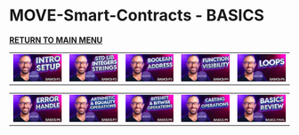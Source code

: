 # MOVE-Smart-Contracts - BASICS


<a href="https://github.com/net2devcrypto/MOVE-Smart-Contracts/tree/main"><b>RETURN TO MAIN MENU</b></a>

<table>
<tbody>
  <tr>
    <td align="center" valign="center" width="15.28%"><a href="https://github.com/net2devcrypto/MOVE-Smart-Contracts/blob/main/BASICS/P1.md"><img src="https://raw.githubusercontent.com/net2devcrypto/misc/main/move-tut/S1P1.png" width="230px;" alt="Latest"/></a></td>
    <td align="center" valign="center" width="15.28%"><a href="https://github.com/net2devcrypto/MOVE-Smart-Contracts/blob/main/BASICS/P2.md"><img src="https://raw.githubusercontent.com/net2devcrypto/misc/main/move-tut/S1P2.png" width="230px;" alt="Latest"/></a></td>
      <td align="center" valign="center" width="15.28%"><a href="https://github.com/net2devcrypto/MOVE-Smart-Contracts/blob/main/BASICS/P3.md"><img src="https://raw.githubusercontent.com/net2devcrypto/misc/main/move-tut/S1P3.png" width="230px;" alt="Latest"/></a></td>
      <td align="center" valign="center" width="15.28%"><a href="https://github.com/net2devcrypto/MOVE-Smart-Contracts/blob/main/BASICS/P4.md"><img src="https://raw.githubusercontent.com/net2devcrypto/misc/main/move-tut/S1P4.png" width="230px;" alt="Latest"/></a></td>
      <td align="center" valign="center" width="15.28%"><a href="https://github.com/net2devcrypto/MOVE-Smart-Contracts/blob/main/BASICS/P5.md"><img src="https://raw.githubusercontent.com/net2devcrypto/misc/main/move-tut/S1P5.png" width="230px;" alt="Latest"/></a></td>
  </tr>
</tbody>
</table>


<table>
<tbody>
  <tr>
    <td align="center" valign="center" width="15.28%"><a href="https://github.com/net2devcrypto/MOVE-Smart-Contracts/blob/main/BASICS/P6.md"><img src="https://raw.githubusercontent.com/net2devcrypto/misc/main/move-tut/S1P6.png" width="230px;" alt="Latest"/></a></td>
    <td align="center" valign="center" width="15.28%"><a href="https://github.com/net2devcrypto/MOVE-Smart-Contracts/blob/main/BASICS/P7.md"><img src="https://raw.githubusercontent.com/net2devcrypto/misc/main/move-tut/S1P7.png" width="230px;" alt="Latest"/></a></td>
      <td align="center" valign="center" width="15.28%"><a href="https://github.com/net2devcrypto/MOVE-Smart-Contracts/blob/main/BASICS/P8.md"><img src="https://raw.githubusercontent.com/net2devcrypto/misc/main/move-tut/S1P8.png" width="230px;" alt="Latest"/></a></td>
      <td align="center" valign="center" width="15.28%"><a href="https://github.com/net2devcrypto/MOVE-Smart-Contracts/blob/main/BASICS/P9.md"><img src="https://raw.githubusercontent.com/net2devcrypto/misc/main/move-tut/S1P9.png" width="230px;" alt="Latest"/></a></td>
      <td align="center" valign="center" width="15.28%"><a href="https://github.com/net2devcrypto/MOVE-Smart-Contracts/blob/main/BASICS/P10.md"><img src="https://raw.githubusercontent.com/net2devcrypto/misc/main/move-tut/S1P10.png" width="230px;" alt="Latest"/></a></td>
  </tr>
</tbody>
</table>


